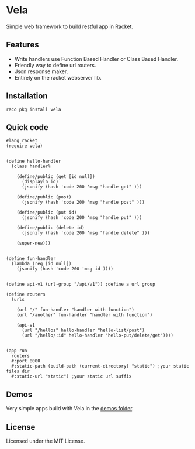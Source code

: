 Vela
========

Simple web framework to build restful app in Racket.

Features
------------
- Write handlers use Function Based Handler or Class Based Handler.
- Friendly way to define url routers.
- Json response maker.
- Entirely on the racket webserver lib.


Installation
------------

`raco pkg install vela`

Quick code
-----------

```racket
#lang racket
(require vela)


(define hello-handler
  (class handler%

    (define/public (get [id null])
      (displayln id)
      (jsonify (hash 'code 200 'msg "handle get" )))

    (define/public (post)
      (jsonify (hash 'code 200 'msg "handle post" )))
    
    (define/public (put id)
      (jsonify (hash 'code 200 'msg "handle put" )))
    
    (define/public (delete id)
      (jsonify (hash 'code 200 'msg "handle delete" )))

    (super-new)))


(define fun-handler
  (lambda (req [id null])
    (jsonify (hash 'code 200 'msg id ))))


(define api-v1 (url-group "/api/v1")) ;define a url group

(define routers
  (urls

    (url "/" fun-handler "handler with function")
    (url "/another" fun-handler "handler with function")

    (api-v1
      (url "/hellos" hello-handler "hello-list/post")
      (url "/hello/:id" hello-handler "hello-put/delete/get"))))


(app-run
  routers
  #:port 8000
  #:static-path (build-path (current-directory) "static") ;your static files dir
  #:static-url "static") ;your static url suffix

```


Demos
----------
Very simple apps build with Vela in the [demos folder](https://github.com/nuty/vela/tree/master/demos).


License
-------
Licensed under the MIT License.
